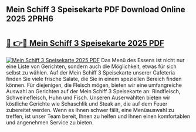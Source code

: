 ## Mein Schiff 3 Speisekarte PDF Download Online 2025 2PRH6

# <h2><a href="http://gce05le.nevu.top/?p=Mein+Schiff+3+Speisekarte">🔗 👉🔴 Mein Schiff 3 Speisekarte 2025 PDF</a></h2>

[![Mein Schiff 3 Speisekarte 2025 PDF](https://i.imgur.com/dBaPXMq.png)](http://gce05le.nevu.top/?p=Mein+Schiff+3+Speisekarte)
Das Menü des Essens ist nicht nur eine Liste von Gerichten, sondern auch die Möglichkeit, etwas für sich selbst zu wählen. Auf der Mein Schiff 3 Speisekarte unserer Cafeteria finden Sie viele frische Salate, die Sie in einem speziellen Bereich finden können. Für diejenigen, die Fleisch mögen, bieten wir eine umfangreiche Auswahl an Gerichten auf der Mein Schiff 3 Speisekarte an: Rindfleisch, Schweinefleisch, Huhn und Fisch. Unseren Auserwählten bieten wir köstliche Gerichte wie Schaschlik und Steak an, die auf dem Feuer zubereitet werden. Wenn es Ihnen schwer fällt, eine Menüauswahl zu treffen, ist unser Team bereit, Ihnen zu helfen und Ihnen einen komfortablen und angenehmen Service zu bieten.

